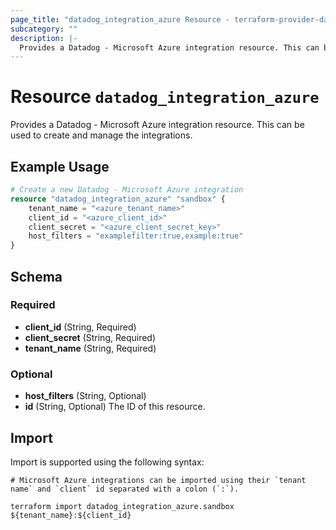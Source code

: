 ```yaml
---
page_title: "datadog_integration_azure Resource - terraform-provider-datadog"
subcategory: ""
description: |-
  Provides a Datadog - Microsoft Azure integration resource. This can be used to create and manage the integrations.
---
```


# Resource `datadog_integration_azure`

Provides a Datadog - Microsoft Azure integration resource. This can be used to create and manage the integrations.

## Example Usage

```terraform
# Create a new Datadog - Microsoft Azure integration
resource "datadog_integration_azure" "sandbox" {
    tenant_name = "<azure_tenant_name>"
    client_id = "<azure_client_id>"
    client_secret = "<azure_client_secret_key>"
    host_filters = "examplefilter:true,example:true"
}
```

## Schema

### Required

- **client_id** (String, Required)
- **client_secret** (String, Required)
- **tenant_name** (String, Required)

### Optional

- **host_filters** (String, Optional)
- **id** (String, Optional) The ID of this resource.

## Import

Import is supported using the following syntax:

```shell
# Microsoft Azure integrations can be imported using their `tenant name` and `client` id separated with a colon (`:`).

terraform import datadog_integration_azure.sandbox ${tenant_name}:${client_id}
```
